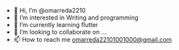 - 👋 Hi, I’m @omarreda2210
- 👀 I’m interested in Writing and programming
- 🌱 I’m currently learning flutter
- 💞️ I’m looking to collaborate on ...
- 📫 How to reach me omarreda22101001000@gmail.com

<!---
omarreda2210/omarreda2210 is a ✨ special ✨ repository because its `README.md` (this file) appears on your GitHub profile.
You can click the Preview link to take a look at your changes.
--->
